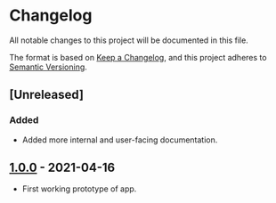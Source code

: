 # Changelog

All notable changes to this project will be documented in this file.

The format is based on [Keep a Changelog](https://keepachangelog.com/en/1.0.0/),
and this project adheres to [Semantic Versioning](https://semver.org/spec/v2.0.0.html).

<!--
Given a version number MAJOR.MINOR.PATCH, increment the:

* MAJOR version when you make incompatible API changes,
* MINOR version when you add functionality in a backwards compatible manner, and
* PATCH version when you make backwards compatible bug fixes.
-->

## \[Unreleased\]

### Added

- Added more internal and user-facing documentation.

<!--

### Changed

### Fixed

### Removed

-->

## [1.0.0] - 2021-04-16

- First working prototype of app.

<!--
[1.1.0]: https://github.com/proinsias/whoareyou/compare/v1.0.0...v1.1.0
-->

[1.0.0]: https://github.com/proinsias/whoareyou/releases/tag/v1.0.0

